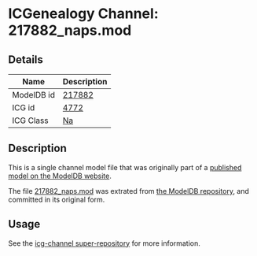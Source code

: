 # ICGenealogy Channel: 217882\_naps.mod

## Details

Name | Description
---- | -----------
ModelDB id | [217882](http://senselab.med.yale.edu/ModelDB/ShowModel.cshtml?model=217882)
ICG id | [4772](http://icg.neurotheory.ox.ac.uk/channels/2/4772)
ICG Class | [Na](http://icg.neurotheory.ox.ac.uk/channels/2)

## Description

This is a single channel model file that was originally part of a [published model on the ModelDB website](http://senselab.med.yale.edu/mModelDB/ShowModel.cshtml?model=217882).

The file [217882\_naps.mod](217882_naps.mod) was extrated from [the ModelDB repository](http://senselab.med.yale.edu/ModelDB/ShowModel.cshtml?model=217882), and committed in its original form.

## Usage

See the [icg-channel super-repository](https://github.com/icgenealogy/icg-channels) for more information.